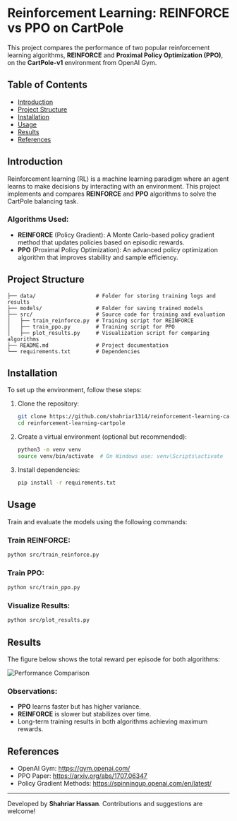 # Reinforcement Learning: REINFORCE vs PPO on CartPole

This project compares the performance of two popular reinforcement learning algorithms, **REINFORCE** and **Proximal Policy Optimization (PPO)**, on the **CartPole-v1** environment from OpenAI Gym.

## Table of Contents
- [Introduction](#introduction)
- [Project Structure](#project-structure)
- [Installation](#installation)
- [Usage](#usage)
- [Results](#results)
- [References](#references)

## Introduction
Reinforcement learning (RL) is a machine learning paradigm where an agent learns to make decisions by interacting with an environment. This project implements and compares **REINFORCE** and **PPO** algorithms to solve the CartPole balancing task.

### Algorithms Used:
- **REINFORCE** (Policy Gradient): A Monte Carlo-based policy gradient method that updates policies based on episodic rewards.
- **PPO** (Proximal Policy Optimization): An advanced policy optimization algorithm that improves stability and sample efficiency.

## Project Structure
```
├── data/                   # Folder for storing training logs and results
├── models/                 # Folder for saving trained models
├── src/                    # Source code for training and evaluation
│   ├── train_reinforce.py  # Training script for REINFORCE
│   ├── train_ppo.py        # Training script for PPO
│   ├── plot_results.py     # Visualization script for comparing algorithms
├── README.md               # Project documentation
└── requirements.txt        # Dependencies
```

## Installation
To set up the environment, follow these steps:

1. Clone the repository:
   ```bash
   git clone https://github.com/shahriar1314/reinforcement-learning-cartpole.git
   cd reinforcement-learning-cartpole
   ```

2. Create a virtual environment (optional but recommended):
   ```bash
   python3 -m venv venv
   source venv/bin/activate  # On Windows use: venv\Scripts\activate
   ```

3. Install dependencies:
   ```bash
   pip install -r requirements.txt
   ```

## Usage
Train and evaluate the models using the following commands:

### Train REINFORCE:
```bash
python src/train_reinforce.py
```

### Train PPO:
```bash
python src/train_ppo.py
```

### Visualize Results:
```bash
python src/plot_results.py
```

## Results
The figure below shows the total reward per episode for both algorithms:

![Performance Comparison](data/performance_plot.png)

### Observations:
- **PPO** learns faster but has higher variance.
- **REINFORCE** is slower but stabilizes over time.
- Long-term training results in both algorithms achieving maximum rewards.

## References
- OpenAI Gym: https://gym.openai.com/
- PPO Paper: https://arxiv.org/abs/1707.06347
- Policy Gradient Methods: https://spinningup.openai.com/en/latest/

---
Developed by **Shahriar Hassan**. Contributions and suggestions are welcome!

